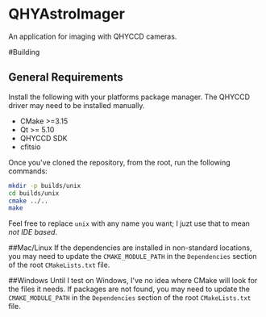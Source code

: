 # QHYAstroImager
An application for imaging with QHYCCD cameras.

#Building
## General Requirements
Install the following with your platforms package manager.  The QHYCCD driver may need to be installed manually.
- CMake >=3.15
- Qt >= 5.10
- QHYCCD SDK
- cfitsio

Once you've cloned the repository, from the root, run the following commands:
```sh
mkdir -p builds/unix
cd builds/unix
cmake ../..
make
```
Feel free to replace `unix` with any name you want; I juzt use that to mean _not IDE based_.

##Mac/Linux
If the dependencies are installed in non-standard locations, you may need to update the `CMAKE_MODULE_PATH` in the `Dependencies` section of the root `CMakeLists.txt` file. 

##Windows
Until I test on Windows, I've no idea where CMake will look for the files it needs.  If packages are not found, you may need to update the `CMAKE_MODULE_PATH` in the `Dependencies` section of the root `CMakeLists.txt` file.
